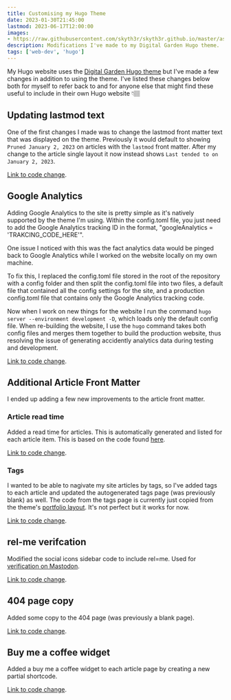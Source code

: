 ```yaml
---
title: Customising my Hugo Theme
date: 2023-01-30T21:45:00
lastmod: 2023-06-17T12:00:00
images: 
- https://raw.githubusercontent.com/skyth3r/skyth3r.github.io/master/assets/article-images/customising-hugo-website-header.png
description: Modifications I've made to my Digital Garden Hugo theme.
tags: ['web-dev', 'hugo']
---
```


My Hugo website uses the [Digital Garden Hugo theme](https://github.com/apvarun/digital-garden-hugo-theme) but I've made a few changes in addition to using the theme. I've listed these changes below both for myself to refer back to and for anyone else that might find these useful to include in their own Hugo website 👇🏽

## Updating lastmod text
One of the first changes I made was to change the lastmod front matter text that was displayed on the theme. Previously it would default to showing `Pruned January 2, 2023` on articles with the `lastmod` front matter. After my change to the article single layout it now instead shows `Last tended to on January 2, 2023`.

[Link to code change](https://github.com/Skyth3r/Skyth3r.github.io/commit/ee9926c786e458476524ac571be01a7ea6a38285).

## Google Analytics
Adding Google Analytics to the site is pretty simple as it's natively supported by the theme I'm using. Within the config.toml file, you just need to add the Google Analytics tracking ID in the format, "googleAnalytics = 'TRAKCING_CODE_HERE'".

One issue I noticed with this was the fact analytics data would be pinged back to Google Analytics while I worked on the website locally on my own machine.

To fix this, I replaced the config.toml file stored in the root of the repository with a config folder and then split the config.toml file into two files, a default file that contained all the config settings for the site, and a production config.toml file that contains only the Google Analytics tracking code. 

Now when I work on new things for the website I run the command `hugo server --environment development -D`, which loads only the default config file. When re-building the website, I use the `hugo` command takes both config files and merges them together to build the production website, thus resolving the issue of generating accidently analytics data during testing and development.

[Link to code change](https://github.com/Skyth3r/Skyth3r.github.io/commit/1bcb816700f2244d7a8337f61be5b410886f88bd#diff-5f948a63b2e0f5e8409b3a709cb74c89451854c6ded2959a6f110d5340001cc1).

## Additional Article Front Matter
I ended up adding a few new improvements to the article front matter.

### Article read time
Added a read time for articles. This is automatically generated and listed for each article item. This is based on the code found [here](https://discourse.gohugo.io/t/readingtime-define/13036/4).

[Link to code change](https://github.com/Skyth3r/Skyth3r.github.io/commit/a3cea7373e46fd49c8ab0c0e1499497741153237).

### Tags
I wanted to be able to nagivate my site articles by tags, so I've added tags to each article and updated the autogenerated tags page (was previously blank) as well. The code from the tags page is currently just copied from the theme's [portfolio layout](https://github.com/apvarun/digital-garden-hugo-theme/tree/main/layouts/portfolio). It's not perfect but it works for now. 

[Link to code change](https://github.com/Skyth3r/Skyth3r.github.io/commit/29ede00b08c2f0eabe217eee315ef9924498250d).

## rel-me verifcation
Modified the social icons sidebar code to include rel=me. Used for [verification on Mastodon](https://docs.joinmastodon.org/user/profile/#verification).

[Link to code change](https://github.com/Skyth3r/Skyth3r.github.io/commit/f7cf25f796ead76c1348da976cb980e899f1302a).


## 404 page copy
Added some copy to the 404 page (was previously a blank page).

[Link to code change](https://github.com/Skyth3r/Skyth3r.github.io/commit/1dd845aa4b5894753755a2384eb4d1f784067337).

## Buy me a coffee widget
Added a buy me a coffee widget to each article page by creating a new partial shortcode.

[Link to code change](https://github.com/Skyth3r/Skyth3r.github.io/commit/698221f0451372bac9b85b90fcff1b9f92321597).

